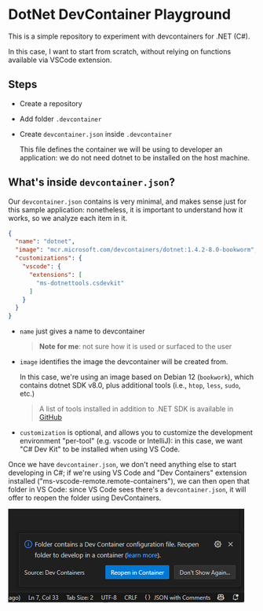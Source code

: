 # DotNet DevContainer Playground

This is a simple repository to experiment with devcontainers for .NET (C#).

In this case, I want to start from scratch, without relying on functions available via VSCode extension.

## Steps

- Create a repository
- Add folder `.devcontainer`
- Create `devcontainer.json` inside `.devcontainer`

  This file defines the container we will be using to developer an application: we do not need dotnet to be installed on the host machine.

## What's inside `devcontainer.json`?

Our `devcontainer.json` contains is very minimal, and makes sense just for this sample application: nonetheless, it is important to understand how it works, so we analyze each item in it.

```json
{
  "name": "dotnet",
  "image": "mcr.microsoft.com/devcontainers/dotnet:1.4.2-8.0-bookworm",
  "customizations": {
    "vscode": {
      "extensions": [
        "ms-dotnettools.csdevkit"
      ]
    }
  }
}
```

- `name` just gives a name to devcontainer

  > **Note for me**: not sure how it is used or surfaced to the user

- `image` identifies the image the devcontainer will be created from.

  In this case, we're using an image based on Debian 12 (`bookwork`), which contains dotnet SDK v8.0, plus additional tools (i.e., `htop`, `less`, `sudo`, etc.)

  > A list of tools installed in addition to .NET SDK is available in [GitHub](https://github.com/devcontainers/images/blob/main/src/dotnet/history/dev.md)

- `customization` is optional, and allows you to customize the development environment "per-tool" (e.g. vscode or IntelliJ): in this case, we want "C# Dev Kit" to be installed when using VS Code.

Once we have `devcontainer.json`, we don't need anything else to start developing in C#; if we're using VS Code and "Dev Containers" extension installed ("ms-vscode-remote.remote-containers"), we can then open that folder in VS Code: since VS Code sees there's a `devcontainer.json`, it will offer to reopen the folder using DevContainers.

![Reopen in Container](vscode-reopen-folder.png)

